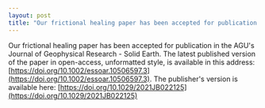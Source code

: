 ```yaml
---
layout: post
title: "Our frictional healing paper has been accepted for publication in the Journal of Geophysical Research - Solid Earth"
---
```


Our frictional healing paper has been accepted for publication in the AGU's Journal of Geophysical Research - Solid Earth. The latest published version of the paper in open-access, unformatted style, is available in this address: [https://doi.org/10.1002/essoar.10506597.3](https://doi.org/10.1002/essoar.10506597.3). The publisher's version is available here: [https://doi.org/10.1029/2021JB022125](https://doi.org/10.1029/2021JB022125)
